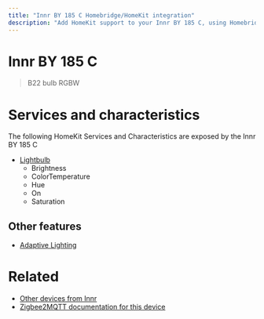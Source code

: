 ```yaml
---
title: "Innr BY 185 C Homebridge/HomeKit integration"
description: "Add HomeKit support to your Innr BY 185 C, using Homebridge, Zigbee2MQTT and homebridge-z2m."
---
```

<!---
This file has been GENERATED using src/docgen/docgen.ts
DO NOT EDIT THIS FILE MANUALLY!
-->
# Innr BY 185 C
> B22 bulb RGBW


# Services and characteristics
The following HomeKit Services and Characteristics are exposed by
the Innr BY 185 C

* [Lightbulb](../../light.md)
  * Brightness
  * ColorTemperature
  * Hue
  * On
  * Saturation


## Other features
* [Adaptive Lighting](../../light.md)


# Related
* [Other devices from Innr](../index.md#innr)
* [Zigbee2MQTT documentation for this device](https://www.zigbee2mqtt.io/devices/BY_185_C.html)